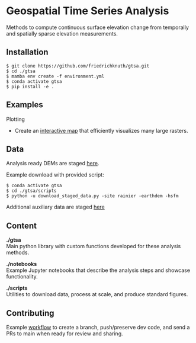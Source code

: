 # Geospatial Time Series Analysis
Methods to compute continuous surface elevation change from temporally and spatially sparse elevation measurements.

## Installation
```
$ git clone https://github.com/friedrichknuth/gtsa.git
$ cd ./gtsa
$ mamba env create -f environment.yml
$ conda activate gtsa
$ pip install -e .
```
## Examples

Plotting 
- Create an [interactive map](https://staff.washington.edu/knuth/downloads/conus_sites.html) that efficiently visualizes many large rasters.


## Data
Analysis ready DEMs are staged [here](https://drive.google.com/drive/folders/1AMqnuMVYCa0xzwDOiowGAwd8iV63kSjf).  

Example download with provided script:
```
$ conda activate gtsa
$ cd ./gtsa/scripts
$ python -u download_staged_data.py -site rainier -earthdem -hsfm
```
Additional auxiliary data are staged [here](https://drive.google.com/drive/folders/19luPMbR8j-Jm05Z1nMCD4q_BGHNC5vHa)

## Content

__./gtsa__  
Main python library with custom functions developed for these analysis methods.

__./notebooks__  
Example Jupyter notebooks that describe the analysis steps and showcase functionality.

__./scripts__  
Utilities to download data, process at scale, and produce standard figures.

## Contributing

Example [workflow](https://github.com/friedrichknuth/gtsa/wiki/Git-workflow-for-teams) to create a branch, push/preserve dev code, and send a PRs to main when ready for review and sharing.
